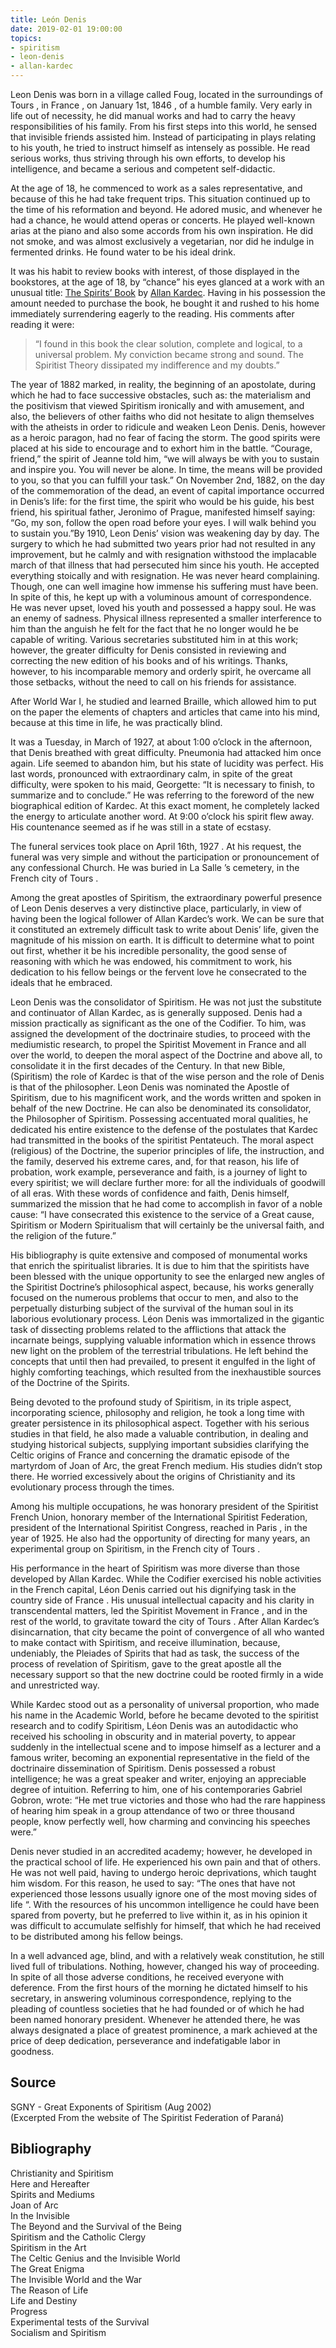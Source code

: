 ```yaml
---
title: León Denis
date: 2019-02-01 19:00:00
topics: 
- spiritism
- leon-denis
- allan-kardec
---
```


Leon Denis was born in a village called Foug, located in the surroundings of
Tours , in France , on January 1st, 1846 , of a humble family. Very early in
life out of necessity, he did manual works and had to carry the heavy
responsibilities of his family. From his first steps into this world, he sensed
that invisible friends assisted him. Instead of participating in plays relating
to his youth, he tried to instruct himself as intensely as possible. He read
serious works, thus striving through his own efforts, to develop his
intelligence, and became a serious and competent self-didactic.

At the age of 18, he commenced to work as a sales representative, and because of
this he had take frequent trips. This situation continued up to the time of his
reformation and beyond. He adored music, and whenever he had a chance, he would
attend operas or concerts. He played well-known arias at the piano and also some
accords from his own inspiration. He did not smoke, and was almost exclusively a
vegetarian, nor did he indulge in fermented drinks. He found water to be his
ideal drink.

It was his habit to review books with interest, of those displayed in the
bookstores, at the age of 18, by “chance” his eyes glanced at a work with an
unusual title: [The Spirits’ Book](/books/allan-kardec/spirits-book) by [Allan
Kardec](/profiles/allan-kardec). Having in his possession the amount needed to
purchase the book, he bought it and rushed to his home immediately surrendering
eagerly to the reading. His comments after reading it were:
>“I found in this book the clear solution, complete and logical, to a universal
>problem. My conviction became strong and sound. The Spiritist Theory dissipated
>my indifference and my doubts.”

The year of 1882 marked, in reality, the beginning of an apostolate, during
which he had to face successive obstacles, such as: the materialism and the
positivism that viewed Spiritism ironically and with amusement, and also, the
believers of other faiths who did not hesitate to align themselves with the
atheists in order to ridicule and weaken Leon Denis. Denis, however as a heroic
paragon, had no fear of facing the storm. The good spirits were placed at his
side to encourage and to exhort him in the battle. “Courage, friend,” the spirit
of Jeanne told him, “we will always be with you to sustain and inspire you. You
will never be alone. In time, the means will be provided to you, so that you can
fulfill your task.” On November 2nd, 1882, on the day of the commemoration of
the dead, an event of capital importance occurred in Denis’s life: for the first
time, the spirit who would be his guide, his best friend, his spiritual father,
Jeronimo of Prague, manifested himself saying: “Go, my son, follow the open road
before your eyes. I will walk behind you to sustain you.”By 1910, Leon Denis’
vision was weakening day by day. The surgery to which he had submitted two years
prior had not resulted in any improvement, but he calmly and with resignation
withstood the implacable march of that illness that had persecuted him since his
youth. He accepted everything stoically and with resignation. He was never heard
complaining. Though, one can well imagine how immense his suffering must have
been. In spite of this, he kept up with a voluminous amount of correspondence.
He was never upset, loved his youth and possessed a happy soul. He was an enemy
of sadness. Physical illness represented a smaller interference to him than the
anguish he felt for the fact that he no longer would he be capable of writing.
Various secretaries substituted him in at this work; however, the greater
difficulty for Denis consisted in reviewing and correcting the new edition of
his books and of his writings. Thanks, however, to his incomparable memory and
orderly spirit, he overcame all those setbacks, without the need to call on his
friends for assistance.

After World War I, he studied and learned Braille, which allowed him to put on
the paper the elements of chapters and articles that came into his mind, because
at this time in life, he was practically blind.

It was a Tuesday, in March of 1927, at about 1:00 o’clock in the afternoon, that
Denis breathed with great difficulty. Pneumonia had attacked him once again.
Life seemed to abandon him, but his state of lucidity was perfect. His last
words, pronounced with extraordinary calm, in spite of the great difficulty,
were spoken to his maid, Georgette: “It is necessary to finish, to summarize and
to conclude.” He was referring to the foreword of the new biographical edition
of Kardec. At this exact moment, he completely lacked the energy to articulate
another word. At 9:00 o’clock his spirit flew away. His countenance seemed as if
he was still in a state of ecstasy.

The funeral services took place on April 16th, 1927 . At his request, the
funeral was very simple and without the participation or pronouncement of any
confessional Church. He was buried in La Salle ’s cemetery, in the French city
of Tours .

Among the great apostles of Spiritism, the extraordinary powerful presence of
Leon Denis deserves a very distinctive place, particularly, in view of having
been the logical follower of Allan Kardec’s work. We can be sure that it
constituted an extremely difficult task to write about Denis’ life, given the
magnitude of his mission on earth. It is difficult to determine what to point
out first, whether it be his incredible personality, the good sense of reasoning
with which he was endowed, his commitment to work, his dedication to his fellow
beings or the fervent love he consecrated to the ideals that he embraced.

Leon Denis was the consolidator of Spiritism. He was not just the substitute and
continuator of Allan Kardec, as is generally supposed. Denis had a mission
practically as significant as the one of the Codifier. To him, was assigned the
development of the doctrinaire studies, to proceed with the mediumistic
research, to propel the Spiritist Movement in France and all over the world, to
deepen the moral aspect of the Doctrine and above all, to consolidate it in the
first decades of the Century. In that new Bible, (Spiritism) the role of Kardec
is that of the wise person and the role of Denis is that of the philosopher.
Leon Denis was nominated the Apostle of Spiritism, due to his magnificent work,
and the words written and spoken in behalf of the new Doctrine. He can also be
denominated its consolidator, the Philosopher of Spiritism. Possessing
accentuated moral qualities, he dedicated his entire existence to the defense of
the postulates that Kardec had transmitted in the books of the spiritist
Pentateuch. The moral aspect (religious) of the Doctrine, the superior
principles of life, the instruction, and the family, deserved his extreme cares,
and, for that reason, his life of probation, work example, perseverance and
faith, is a journey of light to every spiritist; we will declare further more:
for all the individuals of goodwill of all eras. With these words of confidence
and faith, Denis himself, summarized the mission that he had come to accomplish
in favor of a noble cause: “I have consecrated this existence to the service of
a Great cause, Spiritism or Modern Spiritualism that will certainly be the
universal faith, and the religion of the future.”

His bibliography is quite extensive and composed of monumental works that enrich
the spiritualist libraries. It is due to him that the spiritists have been
blessed with the unique opportunity to see the enlarged new angles of the
Spiritist Doctrine’s philosophical aspect, because, his works generally focused
on the numerous problems that occur to men, and also to the perpetually
disturbing subject of the survival of the human soul in its laborious
evolutionary process. Léon Denis was immortalized in the gigantic task of
dissecting problems related to the afflictions that attack the incarnate beings,
supplying valuable information which in essence throws new light on the problem
of the terrestrial tribulations. He left behind the concepts that until then had
prevailed, to present it engulfed in the light of highly comforting teachings,
which resulted from the inexhaustible sources of the Doctrine of the Spirits.

Being devoted to the profound study of Spiritism, in its triple aspect,
incorporating science, philosophy and religion, he took a long time with greater
persistence in its philosophical aspect. Together with his serious studies in
that field, he also made a valuable contribution, in dealing and studying
historical subjects, supplying important subsidies clarifying the Celtic origins
of France and concerning the dramatic episode of the martyrdom of Joan of Arc,
the great French medium. His studies didn’t stop there. He worried excessively
about the origins of Christianity and its evolutionary process through the
times.

Among his multiple occupations, he was honorary president of the Spiritist
French Union, honorary member of the International Spiritist Federation,
president of the International Spiritist Congress, reached in Paris , in the
year of 1925. He also had the opportunity of directing for many years, an
experimental group on Spiritism, in the French city of Tours .

His performance in the heart of Spiritism was more diverse than those developed
by Allan Kardec. While the Codifier exercised his noble activities in the French
capital, Léon Denis carried out his dignifying task in the country side of
France . His unusual intellectual capacity and his clarity in transcendental
matters, led the Spiritist Movement in France , and in the rest of the world, to
gravitate toward the city of Tours . After Allan Kardec’s disincarnation, that
city became the point of convergence of all who wanted to make contact with
Spiritism, and receive illumination, because, undeniably, the Pleiades of
Spirits that had as task, the success of the process of revelation of Spiritism,
gave to the great apostle all the necessary support so that the new doctrine
could be rooted firmly in a wide and unrestricted way.

While Kardec stood out as a personality of universal proportion, who made his
name in the Academic World, before he became devoted to the spiritist research
and to codify Spiritism, Léon Denis was an autodidactic who received his
schooling in obscurity and in material poverty, to appear suddenly in the
intellectual scene and to impose himself as a lecturer and a famous writer,
becoming an exponential representative in the field of the doctrinaire
dissemination of Spiritism. Denis possessed a robust intelligence; he was a
great speaker and writer, enjoying an appreciable degree of intuition. Referring
to him, one of his contemporaries Gabriel Gobron, wrote: “He met true victories
and those who had the rare happiness of hearing him speak in a group attendance
of two or three thousand people, know perfectly well, how charming and
convincing his speeches were.”

Denis never studied in an accredited academy; however, he developed in the
practical school of life. He experienced his own pain and that of others. He was
not well paid, having to undergo heroic deprivations, which taught him wisdom.
For this reason, he used to say: “The ones that have not experienced those
lessons usually ignore one of the most moving sides of life “. With the
resources of his uncommon intelligence he could have been spared from poverty,
but he preferred to live within it, as in his opinion it was difficult to
accumulate selfishly for himself, that which he had received to be distributed
among his fellow beings.

In a well advanced age, blind, and with a relatively weak constitution, he still
lived full of tribulations. Nothing, however, changed his way of proceeding. In
spite of all those adverse conditions, he received everyone with deference. From
the first hours of the morning he dictated himself to his secretary, in
answering voluminous correspondence, replying to the pleading of countless
societies that he had founded or of which he had been named honorary president.
Whenever he attended there, he was always designated a place of greatest
prominence, a mark achieved at the price of deep dedication, perseverance and
indefatigable labor in goodness.

## Source
SGNY - Great Exponents of Spiritism (Aug 2002)  
(Excerpted From the website of The Spiritist Federation of Paraná)  

## Bibliography
Christianity and Spiritism  
Here and Hereafter  
Spirits and Mediums  
Joan of Arc  
In the Invisible  
The Beyond and the Survival of the Being  
Spiritism and the Catholic Clergy  
Spiritism in the Art  
The Celtic Genius and the Invisible World  
The Great Enigma  
The Invisible World and the War  
The Reason of Life  
Life and Destiny  
Progress  
Experimental tests of the Survival  
Socialism and Spiritism  

